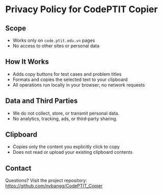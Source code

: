 # Privacy Policy for CodePTIT Copier

## Scope
- Works only on `code.ptit.edu.vn` pages
- No access to other sites or personal data

## How It Works
- Adds copy buttons for test cases and problem titles
- Formats and copies the selected text to your clipboard
- All operations run locally in your browser; no network requests

## Data and Third Parties
- We do not collect, store, or transmit personal data. 
- No analytics, tracking, ads, or third‑party sharing.

## Clipboard
- Copies only the content you explicitly click to copy
- Does not read or upload your existing clipboard contents

## Contact
Questions? Visit the project repository: https://github.com/nvbangg/CodePTIT_Copier
